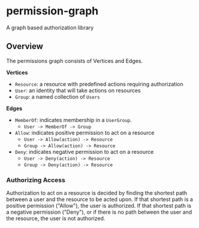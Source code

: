 # permission-graph

A graph based authorization library


## Overview

The permissions graph consists of Vertices and Edges.

**Vertices**

* `Resource`: a resource with predefined actions requiring authorization
* `User`: an identity that will take actions on resources
* `Group`: a named collection of `Users`

**Edges**

* `MemberOf`: indicates membership in a `UserGroup`.
    - `User -> MemberOf -> Group`
* `Allow`: indicates positive permission to act on a resource
    - `User -> Allow(action) -> Resource`
    - `Group -> Allow(action) -> Resource`
* `Deny`: indicates negative permission to act on a resource
    - `User -> Deny(action) -> Resource`
    - `Group -> Deny(action) -> Resource`

### Authorizing Access

Authorization to act on a resource is decided by finding the shortest path between
a user and the resource to be acted upon. If that shortest path is a positive
permission ("Allow"), the user is authorized. If that shortest path is a
negative permission ("Deny"), or if there is no path between
the user and the resource, the user is not authorized.

